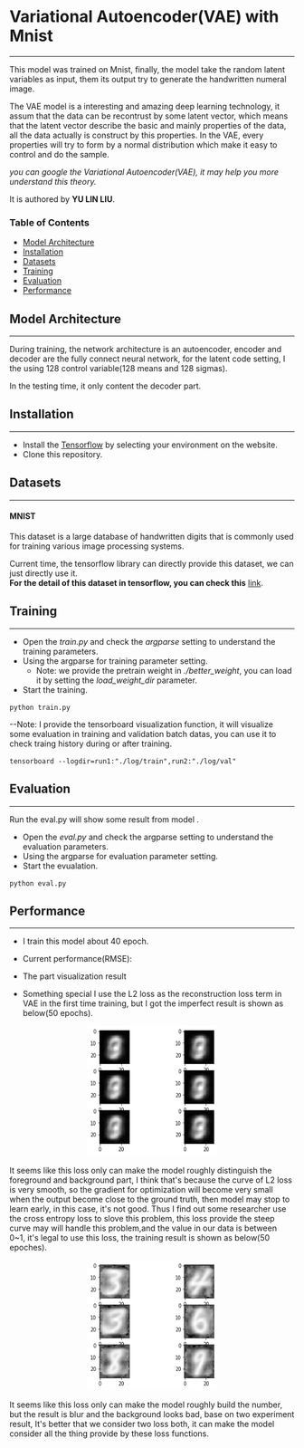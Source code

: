 # Variational Autoencoder(VAE) with Mnist
---

This model was trained on Mnist, finally, the model take the random latent variables as input, them its output try to generate the handwritten numeral image.

The VAE model is a interesting and amazing deep learning technology, it assum that the data can be recontrust by some latent vector, which means that the latent vector describe the basic and mainly properties of the data, all the data actually is construct by this properties. In the VAE, every properties will try to form by a normal distribution which make it easy to control and do the sample.

*you can google the Variational Autoencoder(VAE), it may help you more understand this theory.*

It is authored by **YU LIN LIU**.

### Table of Contents
- <a href='#model-architecture'>Model Architecture</a>
- <a href='#installation'>Installation</a>
- <a href='#datasets'>Datasets</a>
- <a href='#training'>Training</a>
- <a href='#evaluation'>Evaluation</a>
- <a href='#performance'>Performance</a>


## Model Architecture
---
During training, the network architecture is an autoencoder, encoder and decoder are  the fully connect neural network, for the latent code setting, I the using 128 control variable(128 means and 128 sigmas).

In the testing time, it only content the decoder part.

## Installation
---
- Install the [Tensorflow](https://www.tensorflow.org/) by selecting your environment on the website.
- Clone this repository.

## Datasets
---
#### MNIST 
This dataset is a large database of handwritten digits that is commonly used for training various image processing systems. 

Current time, the tensorflow library can directly provide this dataset, we can just directly use it.  
**For the detail of this dataset in tensorflow, you can check this** [link](https://chromium.googlesource.com/external/github.com/tensorflow/tensorflow/+/r0.7/tensorflow/g3doc/tutorials/mnist/beginners/index.md).

## Training
---
- Open the *train.py* and check the *argparse* setting to understand the training parameters.
- Using the argparse for training parameter setting.
	* Note: we provide the pretrain weight in *./better_weight*, you can load it by setting the *load_weight_dir* parameter.
- Start the training.
```Shell
python train.py
```
--Note: 
I provide the tensorboard visualization function, it will visualize some evaluation in training and validation batch datas, you can use it to check traing history during or after training.
```Shell
tensorboard --logdir=run1:"./log/train",run2:"./log/val"
```

## Evaluation
---
Run the eval.py will show some result from model . 

- Open the *eval.py* and check the argparse setting to understand the evaluation parameters.
- Using the argparse for evaluation parameter setting.
- Start the evualation.
```Shell
python eval.py
```

## Performance
---
- I train this model about 40 epoch.
- Current performance(RMSE):
- The part visualization result
   
- Something special
I use the L2 loss as the reconstruction loss term in VAE in the first time training, but I got the imperfect result is shown as below(50 epochs).

<p align="center"><img src="https://github.com/yulinliutw/VAE-with-Mnist/blob/master/expimg/exp_l2lossonly.png" alt=" "  height='230px' width='230px'></p>

   It seems like this loss only can make the model roughly distinguish the foreground and background part, I think that's because the curve of L2 loss is very smooth, so the  gradient for optimization will become very small when the output become close to the ground truth, then model may stop to learn early, in this case, it's not good.
   Thus I  find out some researcher use the cross entropy loss to slove this problem, this loss provide the steep curve may will handle this problem,and the value in our data is between 0~1, it's legal to use this loss, the training result is shown as below(50 epoches).
   
 <p align="center"><img src="https://github.com/yulinliutw/VAE-with-Mnist/blob/master/expimg/exp_bcelossonly.png" alt=" "  height='230px' width='230px'></p>  
  It seems like this loss only can make the model roughly build the number, but the result is blur and the background  looks bad, base on two experiment result, It's better that we consider two loss both, it can make the model consider all the thing provide by these loss functions.  

